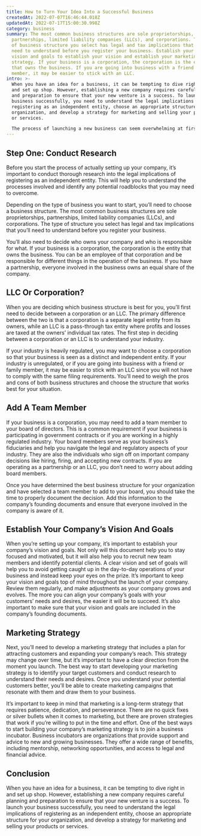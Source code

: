 ```yaml
---
title: How to Turn Your Idea Into a Successful Business
createdAt: 2022-07-07T16:46:44.018Z
updatedAt: 2022-07-17T15:00:30.998Z
category: business
summary: The most common business structures are sole proprietorships,
  partnerships, limited liability companies (LLCs), and corporations. The type
  of business structure you select has legal and tax implications that you’ll
  need to understand before you register your business. Establish your company’s
  vision and goals to establish your vision and establish your marketing
  strategy. If your business is a corporation, the corporation is the entity
  that owns the business. If you are going into business with a friend or family
  member, it may be easier to stick with an LLC.
intro: >-
  When you have an idea for a business, it can be tempting to dive right in
  and set up shop. However, establishing a new company requires careful planning
  and preparation to ensure that your new venture is a success. To launch your
  business successfully, you need to understand the legal implications of
  registering as an independent entity, choose an appropriate structure for your
  organization, and develop a strategy for marketing and selling your products
  or services. 

  The process of launching a new business can seem overwhelming at first glance. Fortunately, there are resources to help you take the first steps towards opening your own company. In this article, we’ll explain everything you need to know about how to turn your idea into a successful business .
---
```


## Step One: Conduct Research

Before you start the process of actually setting up your company, it’s important to conduct thorough research into the legal implications of registering as an independent entity. This will help you to understand the processes involved and identify any potential roadblocks that you may need to overcome.

Depending on the type of business you want to start, you’ll need to choose a business structure. The most common business structures are sole proprietorships, partnerships, limited liability companies (LLCs), and corporations. The type of structure you select has legal and tax implications that you’ll need to understand before you register your business.

You’ll also need to decide who owns your company and who is responsible for what. If your business is a corporation, the corporation is the entity that owns the business. You can be an employee of that corporation and be responsible for different things in the operation of the business. If you have a partnership, everyone involved in the business owns an equal share of the company.

## LLC Or Corporation?

When you are deciding which business structure is best for you, you’ll first need to decide between a corporation or an LLC. The primary difference between the two is that a corporation is a separate legal entity from its owners, while an LLC is a pass-through tax entity where profits and losses are taxed at the owners’ individual tax rates. The first step in deciding between a corporation or an LLC is to understand your industry.

If your industry is heavily regulated, you may want to choose a corporation so that your business is seen as a distinct and independent entity. If your industry is unregulated, or if you are going into business with a friend or family member, it may be easier to stick with an LLC since you will not have to comply with the same filing requirements. You’ll need to weigh the pros and cons of both business structures and choose the structure that works best for your situation.

## Add A Team Member

If your business is a corporation, you may need to add a team member to your board of directors. This is a common requirement if your business is participating in government contracts or if you are working in a highly regulated industry. Your board members serve as your business’s fiduciaries and help you navigate the legal and regulatory aspects of your industry. They are also the individuals who sign off on important company decisions like hiring, firing, and accepting new contracts. If you are operating as a partnership or an LLC, you don’t need to worry about adding board members.

Once you have determined the best business structure for your organization and have selected a team member to add to your board, you should take the time to properly document the decision. Add this information to the company’s founding documents and ensure that everyone involved in the company is aware of it.

## Establish Your Company’s Vision And Goals

When you’re setting up your company, it’s important to establish your company’s vision and goals. Not only will this document help you to stay focused and motivated, but it will also help you to recruit new team members and identify potential clients. A clear vision and set of goals will help you to avoid getting caught up in the day-to-day operations of your business and instead keep your eyes on the prize. It’s important to keep your vision and goals top of mind throughout the launch of your company. Review them regularly, and make adjustments as your company grows and evolves. The more you can align your company’s goals with your customers’ needs and desires, the easier it will be to succeed. It’s also important to make sure that your vision and goals are included in the company’s founding documents.

## Marketing Strategy

Next, you’ll need to develop a marketing strategy that includes a plan for attracting customers and expanding your company’s reach. This strategy may change over time, but it’s important to have a clear direction from the moment you launch. The best way to start developing your marketing strategy is to identify your target customers and conduct research to understand their needs and desires. Once you understand your potential customers better, you’ll be able to create marketing campaigns that resonate with them and draw them to your business.

It’s important to keep in mind that marketing is a long-term strategy that requires patience, dedication, and perseverance. There are no quick fixes or silver bullets when it comes to marketing, but there are proven strategies that work if you’re willing to put in the time and effort. One of the best ways to start building your company’s marketing strategy is to join a business incubator. Business incubators are organizations that provide support and advice to new and growing businesses. They offer a wide range of benefits, including mentorship, networking opportunities, and access to legal and financial advice.

## Conclusion

When you have an idea for a business, it can be tempting to dive right in and set up shop. However, establishing a new company requires careful planning and preparation to ensure that your new venture is a success. To launch your business successfully, you need to understand the legal implications of registering as an independent entity, choose an appropriate structure for your organization, and develop a strategy for marketing and selling your products or services.
